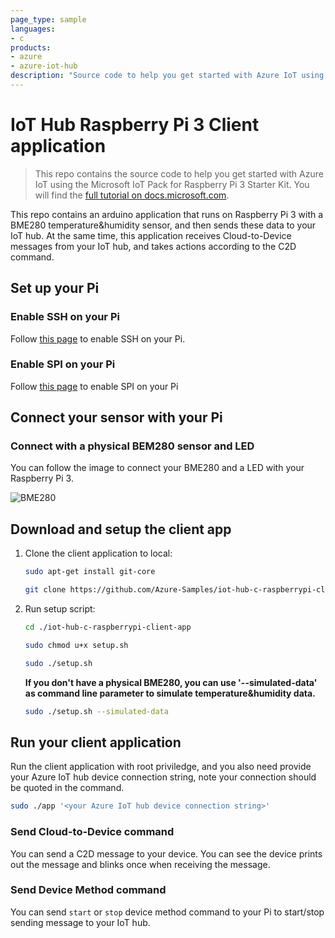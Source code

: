 ```yaml
---
page_type: sample
languages:
- c
products:
- azure
- azure-iot-hub
description: "Source code to help you get started with Azure IoT using the Microsoft IoT Pack for Raspberry Pi 3 Starter Kit."
---
```


# IoT Hub Raspberry Pi 3 Client application

> This repo contains the source code to help you get started with Azure IoT using the Microsoft IoT Pack for Raspberry Pi 3 Starter Kit. You will find the [full tutorial on docs.microsoft.com](https://docs.microsoft.com/en-us/azure/iot-hub/iot-hub-raspberry-pi-kit-c-get-started).

This repo contains an arduino application that runs on Raspberry Pi 3 with a BME280 temperature&humidity sensor, and then sends these data to your IoT hub. At the same time, this application receives Cloud-to-Device messages from your IoT hub, and takes actions according to the C2D command.

## Set up your Pi
### Enable SSH on your Pi
Follow [this page](https://www.raspberrypi.org/documentation/remote-access/ssh/) to enable SSH on your Pi.

### Enable SPI on your Pi
Follow [this page](https://www.raspberrypi.org/documentation/configuration/raspi-config.md) to enable SPI on your Pi

## Connect your sensor with your Pi
### Connect with a physical BEM280 sensor and LED
You can follow the image to connect your BME280 and a LED with your Raspberry Pi 3.

![BME280](https://docs.microsoft.com/azure/iot-hub/media/iot-hub-raspberry-pi-kit-c-get-started/3_raspberry-pi-sensor-connection.png)

## Download and setup the client app

1. Clone the client application to local:

   ```bash
   sudo apt-get install git-core

   git clone https://github.com/Azure-Samples/iot-hub-c-raspberrypi-client-app.git
   ```

2. Run setup script:

   ```bash
   cd ./iot-hub-c-raspberrypi-client-app

   sudo chmod u+x setup.sh

   sudo ./setup.sh
   ```

   **If you don't have a physical BME280, you can use '--simulated-data' as command line parameter to simulate temperature&humidity data.**

   ```bash
   sudo ./setup.sh --simulated-data
   ```

## Run your client application
Run the client application with root priviledge, and you also need provide your Azure IoT hub device connection string, note your connection should be quoted in the command.

```bash
sudo ./app '<your Azure IoT hub device connection string>'
```

### Send Cloud-to-Device command
You can send a C2D message to your device. You can see the device prints out the message and blinks once when receiving the message.

### Send Device Method command
You can send `start` or `stop` device method command to your Pi to start/stop sending message to your IoT hub.
